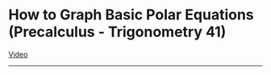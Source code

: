 # How to Graph Basic Polar Equations (Precalculus - Trigonometry 41)

[Video](https://www.youtube.com/watch?v=d-KXFtkLZVA)

---
